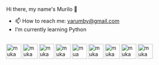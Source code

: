  Hi there, my name's Murilo 👋

<!--
**murilovarumby/murilovarumby** is a ✨ _special_ ✨ repository because its `README.md` (this file) appears on your GitHub profile.

Here are some ideas to get you started:

- 🔭 I’m currently working on ...
- 🌱 I’m currently learning ...
- 👯 I’m looking to collaborate on ...
- 🤔 I’m looking for help with ...
- 💬 Ask me about ...

- 😄 Pronouns: ...
- ⚡ Fun fact: ...
-->
- 📫 How to reach me: varumby@gmail.com
- I’m currently learning Python

<div style = "display= in_block"><br>
<img aling = "center" alt = "muka HTML" heigth= "30" width = "40" src="https://cdn.jsdelivr.net/gh/devicons/devicon/icons/html5/html5-original.svg" />
<img aling = "center" alt = "muka CSS" heigth= "30" width = "40" src="https://cdn.jsdelivr.net/gh/devicons/devicon/icons/css3/css3-original.svg" />
<img aling = "center" alt = "muka JS" heigth= "30" width = "40" src="https://cdn.jsdelivr.net/gh/devicons/devicon/icons/javascript/javascript-original.svg" />
<img aling = "center" alt = "muka MYSQL" heigth= "30" width = "40"src="https://cdn.jsdelivr.net/gh/devicons/devicon/icons/mysql/mysql-original.svg" />
<img aling = "center" alt = "mua ORACLE" heigth= "30" width = "40" src="https://cdn.jsdelivr.net/gh/devicons/devicon/icons/oracle/oracle-original.svg" />
<img aling = "center" alt = "muka KAGGLE" heigth= "30" width = "40" src="https://cdn.jsdelivr.net/gh/devicons/devicon/icons/kaggle/kaggle-original.svg" />
<img aling = "center" alt = "muka Windowssql" heigth= "30" width = "40" src="https://cdn.jsdelivr.net/gh/devicons/devicon/icons/nodejs/nodejs-original.svg" />
<img aling = "center" alt = "muka Python" heigth= "30" width = "40" src="https://cdn.jsdelivr.net/gh/devicons/devicon/icons/python/python-original.svg" />
<img aling = "center" alt = "muka VisualStudio" heigth= "30" width = "40" src="https://cdn.jsdelivr.net/gh/devicons/devicon/icons/vscode/vscode-original.svg" />

